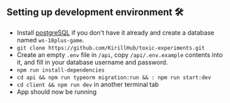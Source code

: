 ## Setting up development environment 🛠

- Install [postgreSQL](https://www.postgresql.org/) if you don't have it already and create a database named `ws-18plus-game`.
- `git clone https://github.com/KirillHub/toxic-experiments.git`
- Create an empty `.env` file in `/api`, copy `/api/.env.example` contents into it, and fill in your database username and password.
- `npm run install-dependencies`
- `cd api && npm run typeorm migration:run && : npm run start:dev`
- `cd client && npm run dev` in another terminal tab
- App should now be running
